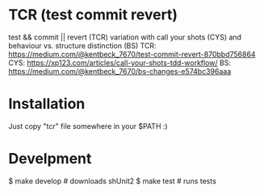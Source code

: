 # TCR (test commit revert)

test && commit || revert (TCR) variation with call your shots (CYS) and behaviour vs. structure distinction (BS)
TCR: https://medium.com/@kentbeck_7670/test-commit-revert-870bbd756864
CYS: https://xp123.com/articles/call-your-shots-tdd-workflow/
BS: https://medium.com/@kentbeck_7670/bs-changes-e574bc396aaa


# Installation

Just copy "tcr" file somewhere in your $PATH :)

# Develpment

$ make develop  # downloads shUnit2
$ make test     # runs tests
